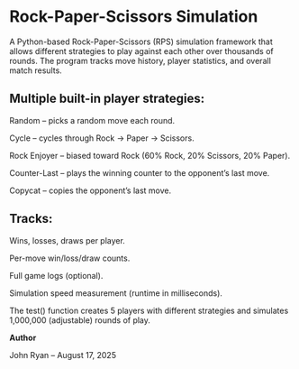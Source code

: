 # Rock-Paper-Scissors Simulation

A Python-based Rock-Paper-Scissors (RPS) simulation framework that allows different strategies to play against each other over thousands of rounds. The program tracks move history, player statistics, and overall match results.

## Multiple built-in player strategies:

  Random – picks a random move each round.

  Cycle – cycles through Rock → Paper → Scissors.

  Rock Enjoyer – biased toward Rock (60% Rock, 20% Scissors, 20% Paper).

  Counter-Last – plays the winning counter to the opponent’s last move.

  Copycat – copies the opponent’s last move.

## Tracks:

  Wins, losses, draws per player.

  Per-move win/loss/draw counts.

  Full game logs (optional).

  Simulation speed measurement (runtime in milliseconds).

  The test() function creates 5 players with different strategies and simulates 1,000,000 (adjustable) rounds of play.

**Author**

  John Ryan – August 17, 2025
